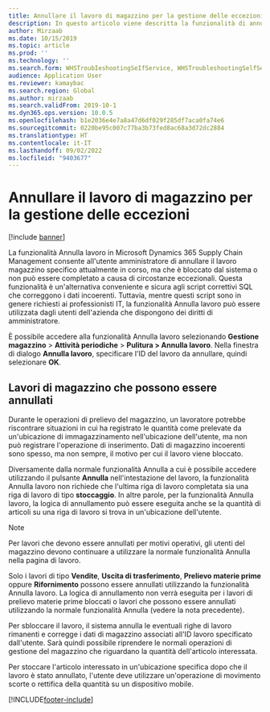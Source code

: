 ```yaml
---
title: Annullare il lavoro di magazzino per la gestione delle eccezioni
description: In questo articolo viene descritta la funzionalità di annullamento del lavoro che consente ai supervisori del magazzino di gestire il lavoro bloccato.
author: Mirzaab
ms.date: 10/15/2019
ms.topic: article
ms.prod: ''
ms.technology: ''
ms.search.form: WHSTroubIeshootingSeIfService, WHSTroubleshootingSelfService
audience: Application User
ms.reviewer: kamaybac
ms.search.region: Global
ms.author: mirzaab
ms.search.validFrom: 2019-10-1
ms.dyn365.ops.version: 10.0.5
ms.openlocfilehash: b1e2036e4e7a8a47d6df029f285df7aca0fa74e6
ms.sourcegitcommit: 0220be95c007c77ba3b73fed8ac68a3d72dc2884
ms.translationtype: HT
ms.contentlocale: it-IT
ms.lasthandoff: 09/02/2022
ms.locfileid: "9403677"
---
```

# <a name="cancel-warehouse-work-for-exception-handling"></a>Annullare il lavoro di magazzino per la gestione delle eccezioni

[!include [banner](../includes/banner.md)]

La funzionalità Annulla lavoro in Microsoft Dynamics 365 Supply Chain Management consente all'utente amministratore di annullare il lavoro magazzino specifico attualmente in corso, ma che è bloccato dal sistema o non può essere completato a causa di circostanze eccezionali. Questa funzionalità è un'alternativa conveniente e sicura agli script correttivi SQL che correggono i dati incoerenti. Tuttavia, mentre questi script sono in genere richiesti ai professionisti IT, la funzionalità Annulla lavoro può essere utilizzata dagli utenti dell'azienda che dispongono dei diritti di amministratore.

È possibile accedere alla funzionalità Annulla lavoro selezionando **Gestione magazzino** \> **Attività periodiche** \> **Pulitura \> Annulla lavoro**. Nella finestra di dialogo **Annulla lavoro**, specificare l'ID del lavoro da annullare, quindi selezionare **OK**.

## <a name="warehouse-work-that-can-be-canceled"></a>Lavori di magazzino che possono essere annullati

Durante le operazioni di prelievo del magazzino, un lavoratore potrebbe riscontrare situazioni in cui ha registrato le quantità come prelevate da un'ubicazione di immagazzinamento nell'ubicazione dell'utente, ma non può registrare l'operazione di inserimento. Dati di magazzino incoerenti sono spesso, ma non sempre, il motivo per cui il lavoro viene bloccato.

Diversamente dalla normale funzionalità Annulla a cui è possibile accedere utilizzando il pulsante **Annulla** nell'intestazione del lavoro, la funzionalità Annulla lavoro non richiede che l'ultima riga di lavoro completata sia una riga di lavoro di tipo **stoccaggio**. In altre parole, per la funzionalità Annulla lavoro, la logica di annullamento può essere eseguita anche se la quantità di articoli su una riga di lavoro si trova in un'ubicazione dell'utente.

> [!NOTE]
> Per lavori che devono essere annullati per motivi operativi, gli utenti del magazzino devono continuare a utilizzare la normale funzionalità Annulla nella pagina di lavoro.

Solo i lavori di tipo **Vendite**, **Uscita di trasferimento**, **Prelievo materie prime** oppure **Rifornimento** possono essere annullati utilizzando la funzionalità Annulla lavoro. La logica di annullamento non verrà eseguita per i lavori di prelievo materie prime bloccati o lavori che possono essere annullati utilizzando la normale funzionalità Annulla (vedere la nota precedente).

Per sbloccare il lavoro, il sistema annulla le eventuali righe di lavoro rimanenti e corregge i dati di magazzino associati all'ID lavoro specificato dall'utente. Sarà quindi possibile riprendere le normali operazioni di gestione del magazzino che riguardano la quantità dell'articolo interessata.

Per stoccare l'articolo interessato in un'ubicazione specifica dopo che il lavoro è stato annullato, l'utente deve utilizzare un'operazione di movimento scorte o rettifica della quantità su un dispositivo mobile.


[!INCLUDE[footer-include](../../includes/footer-banner.md)]